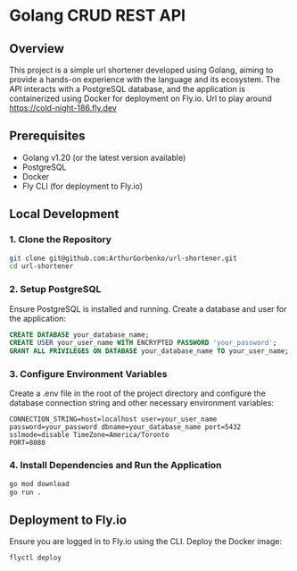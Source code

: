 # Golang CRUD REST API

## Overview

This project is a simple url shortener developed using Golang, aiming to provide a hands-on experience with the language and its ecosystem. The API interacts with a PostgreSQL database, and the application is containerized using Docker for deployment on Fly.io.
Url to play around https://cold-night-186.fly.dev

## Prerequisites

- Golang v1.20 (or the latest version available)
- PostgreSQL
- Docker
- Fly CLI (for deployment to Fly.io)

## Local Development

### 1. Clone the Repository

```sh
git clone git@github.com:ArthurGorbenko/url-shortener.git
cd url-shortener
```

### 2. Setup PostgreSQL
Ensure PostgreSQL is installed and running. Create a database and user for the application:

```sql
CREATE DATABASE your_database_name;
CREATE USER your_user_name WITH ENCRYPTED PASSWORD 'your_password';
GRANT ALL PRIVILEGES ON DATABASE your_database_name TO your_user_name;
```

### 3. Configure Environment Variables
Create a .env file in the root of the project directory and configure the database connection string and other necessary environment variables:

```
CONNECTION_STRING=host=localhost user=your_user_name password=your_password dbname=your_database_name port=5432 sslmode=disable TimeZone=America/Toronto
PORT=8080
```

### 4. Install Dependencies and Run the Application
```sh
go mod download
go run .
```

## Deployment to Fly.io
Ensure you are logged in to Fly.io using the CLI. Deploy the Docker image:
```sh
flyctl deploy
```
